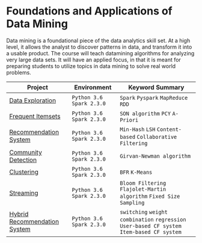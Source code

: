 # Foundations and Applications of Data Mining
Data mining is a foundational piece of the data analytics skill set.  At a high level, it allows the analyst to discover patterns in data, and transform it into a usable product.  The course will teach datamining algorithms for analyzing very large data sets. It will have an applied focus, in that it is meant for preparing students to utilize topics in data mining to solve real world problems.

|Project|Environment|Keyword Summary|
|-----|-----|--------|
|[Data Exploration](https://github.com/menglinw/DataMining/tree/main/HW1_python)|`Python 3.6` `Spark 2.3.0`|`Spark` `Pyspark` `MapReduce` `RDD`|
|[Frequent Itemsets](https://github.com/menglinw/DataMining/tree/main/HW2_Python)|`Python 3.6` `Spark 2.3.0`|`SON algorithm` `PCY` `A-Priori`|
|[Recommendation System](https://github.com/menglinw/DataMining/tree/main/RecommendSystem)|`Python 3.6` `Spark 2.3.0`|`Min-Hash` `LSH` `Content-based` `Collaborative Filtering`|
|[Community Detection](https://github.com/menglinw/DataMining/tree/main/CommunityDetection)|`Python 3.6` `Spark 2.3.0`|`Girvan-Newman algorithm`|
|[Clustering](https://github.com/menglinw/DataMining/tree/main/CLustering)|`Python 3.6` `Spark 2.3.0`|`BFR` `K-Means`|
|[Streaming](https://github.com/menglinw/DataMining/tree/main/StreamData)|`Python 3.6` `Spark 2.3.0`|`Bloom Filtering` `Flajolet-Martin algorithm` `Fixed Size Sampling`|
|[Hybrid Recommendation System](https://github.com/menglinw/DataMining/tree/main/HybridRecommendSystem)|`Python 3.6` `Spark 2.3.0`|`switching` `weight combination` `regression` `User-based CF system` `Item-based CF system`|
